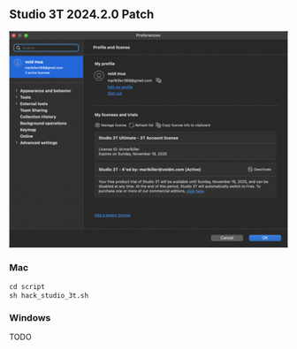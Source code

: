 
## Studio 3T 2024.2.0 Patch

![](pic.png)


### Mac

```
cd script
sh hack_studio_3t.sh

```
### Windows

TODO